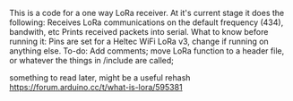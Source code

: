 This is a code for a one way LoRa receiver. 
At it's current stage it does the following:
    Receives LoRa communications on the default frequency (434), bandwith, etc
    Prints received packets into serial.
What to know before running it:
    Pins are set for a Heltec WiFi LoRa v3, change if running on anything else.
To-do:
    Add comments;
    move LoRa function to a header file, or whatever the things in /include are called;


something to read later, might be a useful rehash
https://forum.arduino.cc/t/what-is-lora/595381